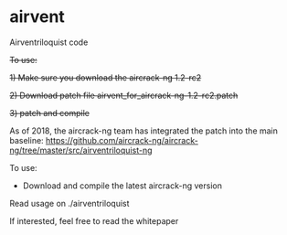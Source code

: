 # airvent
Airventriloquist code

~~To use:~~

~~1) Make sure you download the aircrack-ng 1.2-rc2~~

~~2) Download patch file airvent_for_aircrack-ng-1.2-rc2.patch~~

~~3) patch and compile~~

As of 2018, the aircrack-ng team has integrated the patch into the main baseline: https://github.com/aircrack-ng/aircrack-ng/tree/master/src/airventriloquist-ng

To use:
- Download and compile the latest aircrack-ng version

Read usage on ./airventriloquist

If interested, feel free to read the whitepaper
